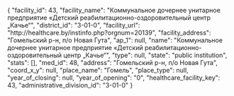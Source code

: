 {
    "facility_id": 43,
    "facility_name": "Коммунальное дочернее унитарное предприятие «Детский реабилитационно-оздоровительный центр „Качье“",
    "district_id": "3-01-0",
    "facility_url": "http:\/\/healthcare.by\/instinfo.php?orgnum=20139",
    "facility_address": "Гомельский р-н, п\/о Новая Гута",
    "ap_1": null,
    "name": "Коммунальное дочернее унитарное предприятие «Детский реабилитационно-оздоровительный центр „Качье“",
    "type": null,
    "state": "public institution",
    "stats": [],
    "med_id": 48,
    "address": "Гомельский р-н, п\/о Новая Гута",
    "coord_x_y": null,
    "place_name": "Гомель",
    "place_type": null,
    "year_of_closing": null,
    "year_of_opening": "0",
    "healthcare_facility_key": 43,
    "administrative_division_id": "3-01-0"
}